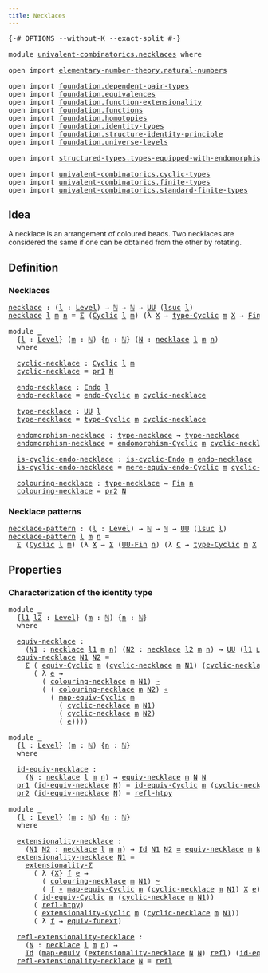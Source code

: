 ```yaml
---
title: Necklaces
---
```


<pre class="Agda"><a id="35" class="Symbol">{-#</a> <a id="39" class="Keyword">OPTIONS</a> <a id="47" class="Pragma">--without-K</a> <a id="59" class="Pragma">--exact-split</a> <a id="73" class="Symbol">#-}</a>

<a id="78" class="Keyword">module</a> <a id="85" href="univalent-combinatorics.necklaces.html" class="Module">univalent-combinatorics.necklaces</a> <a id="119" class="Keyword">where</a>

<a id="126" class="Keyword">open</a> <a id="131" class="Keyword">import</a> <a id="138" href="elementary-number-theory.natural-numbers.html" class="Module">elementary-number-theory.natural-numbers</a>

<a id="180" class="Keyword">open</a> <a id="185" class="Keyword">import</a> <a id="192" href="foundation.dependent-pair-types.html" class="Module">foundation.dependent-pair-types</a>
<a id="224" class="Keyword">open</a> <a id="229" class="Keyword">import</a> <a id="236" href="foundation.equivalences.html" class="Module">foundation.equivalences</a>
<a id="260" class="Keyword">open</a> <a id="265" class="Keyword">import</a> <a id="272" href="foundation.function-extensionality.html" class="Module">foundation.function-extensionality</a>
<a id="307" class="Keyword">open</a> <a id="312" class="Keyword">import</a> <a id="319" href="foundation.functions.html" class="Module">foundation.functions</a>
<a id="340" class="Keyword">open</a> <a id="345" class="Keyword">import</a> <a id="352" href="foundation.homotopies.html" class="Module">foundation.homotopies</a>
<a id="374" class="Keyword">open</a> <a id="379" class="Keyword">import</a> <a id="386" href="foundation.identity-types.html" class="Module">foundation.identity-types</a>
<a id="412" class="Keyword">open</a> <a id="417" class="Keyword">import</a> <a id="424" href="foundation.structure-identity-principle.html" class="Module">foundation.structure-identity-principle</a>
<a id="464" class="Keyword">open</a> <a id="469" class="Keyword">import</a> <a id="476" href="foundation.universe-levels.html" class="Module">foundation.universe-levels</a>

<a id="504" class="Keyword">open</a> <a id="509" class="Keyword">import</a> <a id="516" href="structured-types.types-equipped-with-endomorphisms.html" class="Module">structured-types.types-equipped-with-endomorphisms</a>

<a id="568" class="Keyword">open</a> <a id="573" class="Keyword">import</a> <a id="580" href="univalent-combinatorics.cyclic-types.html" class="Module">univalent-combinatorics.cyclic-types</a>
<a id="617" class="Keyword">open</a> <a id="622" class="Keyword">import</a> <a id="629" href="univalent-combinatorics.finite-types.html" class="Module">univalent-combinatorics.finite-types</a>
<a id="666" class="Keyword">open</a> <a id="671" class="Keyword">import</a> <a id="678" href="univalent-combinatorics.standard-finite-types.html" class="Module">univalent-combinatorics.standard-finite-types</a>
</pre>
## Idea

A necklace is an arrangement of coloured beads. Two necklaces are considered the same if one can be obtained from the other by rotating.

## Definition

### Necklaces

<pre class="Agda"><a id="necklace"></a><a id="914" href="univalent-combinatorics.necklaces.html#914" class="Function">necklace</a> <a id="923" class="Symbol">:</a> <a id="925" class="Symbol">(</a><a id="926" href="univalent-combinatorics.necklaces.html#926" class="Bound">l</a> <a id="928" class="Symbol">:</a> <a id="930" href="Agda.Primitive.html#597" class="Postulate">Level</a><a id="935" class="Symbol">)</a> <a id="937" class="Symbol">→</a> <a id="939" href="elementary-number-theory.natural-numbers.html#1458" class="Datatype">ℕ</a> <a id="941" class="Symbol">→</a> <a id="943" href="elementary-number-theory.natural-numbers.html#1458" class="Datatype">ℕ</a> <a id="945" class="Symbol">→</a> <a id="947" href="foundation-core.universe-levels.html#235" class="Primitive">UU</a> <a id="950" class="Symbol">(</a><a id="951" href="Agda.Primitive.html#780" class="Primitive">lsuc</a> <a id="956" href="univalent-combinatorics.necklaces.html#926" class="Bound">l</a><a id="957" class="Symbol">)</a>
<a id="959" href="univalent-combinatorics.necklaces.html#914" class="Function">necklace</a> <a id="968" href="univalent-combinatorics.necklaces.html#968" class="Bound">l</a> <a id="970" href="univalent-combinatorics.necklaces.html#970" class="Bound">m</a> <a id="972" href="univalent-combinatorics.necklaces.html#972" class="Bound">n</a> <a id="974" class="Symbol">=</a> <a id="976" href="foundation-core.dependent-pair-types.html#515" class="Record">Σ</a> <a id="978" class="Symbol">(</a><a id="979" href="univalent-combinatorics.cyclic-types.html#3991" class="Function">Cyclic</a> <a id="986" href="univalent-combinatorics.necklaces.html#968" class="Bound">l</a> <a id="988" href="univalent-combinatorics.necklaces.html#970" class="Bound">m</a><a id="989" class="Symbol">)</a> <a id="991" class="Symbol">(λ</a> <a id="994" href="univalent-combinatorics.necklaces.html#994" class="Bound">X</a> <a id="996" class="Symbol">→</a> <a id="998" href="univalent-combinatorics.cyclic-types.html#4436" class="Function">type-Cyclic</a> <a id="1010" href="univalent-combinatorics.necklaces.html#970" class="Bound">m</a> <a id="1012" href="univalent-combinatorics.necklaces.html#994" class="Bound">X</a> <a id="1014" class="Symbol">→</a> <a id="1016" href="univalent-combinatorics.standard-finite-types.html#2149" class="Function">Fin</a> <a id="1020" href="univalent-combinatorics.necklaces.html#972" class="Bound">n</a><a id="1021" class="Symbol">)</a>

<a id="1024" class="Keyword">module</a> <a id="1031" href="univalent-combinatorics.necklaces.html#1031" class="Module">_</a>
  <a id="1035" class="Symbol">{</a><a id="1036" href="univalent-combinatorics.necklaces.html#1036" class="Bound">l</a> <a id="1038" class="Symbol">:</a> <a id="1040" href="Agda.Primitive.html#597" class="Postulate">Level</a><a id="1045" class="Symbol">}</a> <a id="1047" class="Symbol">(</a><a id="1048" href="univalent-combinatorics.necklaces.html#1048" class="Bound">m</a> <a id="1050" class="Symbol">:</a> <a id="1052" href="elementary-number-theory.natural-numbers.html#1458" class="Datatype">ℕ</a><a id="1053" class="Symbol">)</a> <a id="1055" class="Symbol">{</a><a id="1056" href="univalent-combinatorics.necklaces.html#1056" class="Bound">n</a> <a id="1058" class="Symbol">:</a> <a id="1060" href="elementary-number-theory.natural-numbers.html#1458" class="Datatype">ℕ</a><a id="1061" class="Symbol">}</a> <a id="1063" class="Symbol">(</a><a id="1064" href="univalent-combinatorics.necklaces.html#1064" class="Bound">N</a> <a id="1066" class="Symbol">:</a> <a id="1068" href="univalent-combinatorics.necklaces.html#914" class="Function">necklace</a> <a id="1077" href="univalent-combinatorics.necklaces.html#1036" class="Bound">l</a> <a id="1079" href="univalent-combinatorics.necklaces.html#1048" class="Bound">m</a> <a id="1081" href="univalent-combinatorics.necklaces.html#1056" class="Bound">n</a><a id="1082" class="Symbol">)</a>
  <a id="1086" class="Keyword">where</a>

  <a id="1095" href="univalent-combinatorics.necklaces.html#1095" class="Function">cyclic-necklace</a> <a id="1111" class="Symbol">:</a> <a id="1113" href="univalent-combinatorics.cyclic-types.html#3991" class="Function">Cyclic</a> <a id="1120" href="univalent-combinatorics.necklaces.html#1036" class="Bound">l</a> <a id="1122" href="univalent-combinatorics.necklaces.html#1048" class="Bound">m</a>
  <a id="1126" href="univalent-combinatorics.necklaces.html#1095" class="Function">cyclic-necklace</a> <a id="1142" class="Symbol">=</a> <a id="1144" href="foundation-core.dependent-pair-types.html#605" class="Field">pr1</a> <a id="1148" href="univalent-combinatorics.necklaces.html#1064" class="Bound">N</a>

  <a id="1153" href="univalent-combinatorics.necklaces.html#1153" class="Function">endo-necklace</a> <a id="1167" class="Symbol">:</a> <a id="1169" href="structured-types.types-equipped-with-endomorphisms.html#454" class="Function">Endo</a> <a id="1174" href="univalent-combinatorics.necklaces.html#1036" class="Bound">l</a>
  <a id="1178" href="univalent-combinatorics.necklaces.html#1153" class="Function">endo-necklace</a> <a id="1192" class="Symbol">=</a> <a id="1194" href="univalent-combinatorics.cyclic-types.html#4359" class="Function">endo-Cyclic</a> <a id="1206" href="univalent-combinatorics.necklaces.html#1048" class="Bound">m</a> <a id="1208" href="univalent-combinatorics.necklaces.html#1095" class="Function">cyclic-necklace</a>

  <a id="1227" href="univalent-combinatorics.necklaces.html#1227" class="Function">type-necklace</a> <a id="1241" class="Symbol">:</a> <a id="1243" href="foundation-core.universe-levels.html#235" class="Primitive">UU</a> <a id="1246" href="univalent-combinatorics.necklaces.html#1036" class="Bound">l</a>
  <a id="1250" href="univalent-combinatorics.necklaces.html#1227" class="Function">type-necklace</a> <a id="1264" class="Symbol">=</a> <a id="1266" href="univalent-combinatorics.cyclic-types.html#4436" class="Function">type-Cyclic</a> <a id="1278" href="univalent-combinatorics.necklaces.html#1048" class="Bound">m</a> <a id="1280" href="univalent-combinatorics.necklaces.html#1095" class="Function">cyclic-necklace</a>

  <a id="1299" href="univalent-combinatorics.necklaces.html#1299" class="Function">endomorphism-necklace</a> <a id="1321" class="Symbol">:</a> <a id="1323" href="univalent-combinatorics.necklaces.html#1227" class="Function">type-necklace</a> <a id="1337" class="Symbol">→</a> <a id="1339" href="univalent-combinatorics.necklaces.html#1227" class="Function">type-necklace</a>
  <a id="1355" href="univalent-combinatorics.necklaces.html#1299" class="Function">endomorphism-necklace</a> <a id="1377" class="Symbol">=</a> <a id="1379" href="univalent-combinatorics.cyclic-types.html#4994" class="Function">endomorphism-Cyclic</a> <a id="1399" href="univalent-combinatorics.necklaces.html#1048" class="Bound">m</a> <a id="1401" href="univalent-combinatorics.necklaces.html#1095" class="Function">cyclic-necklace</a>

  <a id="1420" href="univalent-combinatorics.necklaces.html#1420" class="Function">is-cyclic-endo-necklace</a> <a id="1444" class="Symbol">:</a> <a id="1446" href="univalent-combinatorics.cyclic-types.html#3887" class="Function">is-cyclic-Endo</a> <a id="1461" href="univalent-combinatorics.necklaces.html#1048" class="Bound">m</a> <a id="1463" href="univalent-combinatorics.necklaces.html#1153" class="Function">endo-necklace</a>
  <a id="1479" href="univalent-combinatorics.necklaces.html#1420" class="Function">is-cyclic-endo-necklace</a> <a id="1503" class="Symbol">=</a> <a id="1505" href="univalent-combinatorics.cyclic-types.html#4785" class="Function">mere-equiv-endo-Cyclic</a> <a id="1528" href="univalent-combinatorics.necklaces.html#1048" class="Bound">m</a> <a id="1530" href="univalent-combinatorics.necklaces.html#1095" class="Function">cyclic-necklace</a>

  <a id="1549" href="univalent-combinatorics.necklaces.html#1549" class="Function">colouring-necklace</a> <a id="1568" class="Symbol">:</a> <a id="1570" href="univalent-combinatorics.necklaces.html#1227" class="Function">type-necklace</a> <a id="1584" class="Symbol">→</a> <a id="1586" href="univalent-combinatorics.standard-finite-types.html#2149" class="Function">Fin</a> <a id="1590" href="univalent-combinatorics.necklaces.html#1056" class="Bound">n</a>
  <a id="1594" href="univalent-combinatorics.necklaces.html#1549" class="Function">colouring-necklace</a> <a id="1613" class="Symbol">=</a> <a id="1615" href="foundation-core.dependent-pair-types.html#617" class="Field">pr2</a> <a id="1619" href="univalent-combinatorics.necklaces.html#1064" class="Bound">N</a>
</pre>
### Necklace patterns

<pre class="Agda"><a id="necklace-pattern"></a><a id="1657" href="univalent-combinatorics.necklaces.html#1657" class="Function">necklace-pattern</a> <a id="1674" class="Symbol">:</a> <a id="1676" class="Symbol">(</a><a id="1677" href="univalent-combinatorics.necklaces.html#1677" class="Bound">l</a> <a id="1679" class="Symbol">:</a> <a id="1681" href="Agda.Primitive.html#597" class="Postulate">Level</a><a id="1686" class="Symbol">)</a> <a id="1688" class="Symbol">→</a> <a id="1690" href="elementary-number-theory.natural-numbers.html#1458" class="Datatype">ℕ</a> <a id="1692" class="Symbol">→</a> <a id="1694" href="elementary-number-theory.natural-numbers.html#1458" class="Datatype">ℕ</a> <a id="1696" class="Symbol">→</a> <a id="1698" href="foundation-core.universe-levels.html#235" class="Primitive">UU</a> <a id="1701" class="Symbol">(</a><a id="1702" href="Agda.Primitive.html#780" class="Primitive">lsuc</a> <a id="1707" href="univalent-combinatorics.necklaces.html#1677" class="Bound">l</a><a id="1708" class="Symbol">)</a>
<a id="1710" href="univalent-combinatorics.necklaces.html#1657" class="Function">necklace-pattern</a> <a id="1727" href="univalent-combinatorics.necklaces.html#1727" class="Bound">l</a> <a id="1729" href="univalent-combinatorics.necklaces.html#1729" class="Bound">m</a> <a id="1731" href="univalent-combinatorics.necklaces.html#1731" class="Bound">n</a> <a id="1733" class="Symbol">=</a>
  <a id="1737" href="foundation-core.dependent-pair-types.html#515" class="Record">Σ</a> <a id="1739" class="Symbol">(</a><a id="1740" href="univalent-combinatorics.cyclic-types.html#3991" class="Function">Cyclic</a> <a id="1747" href="univalent-combinatorics.necklaces.html#1727" class="Bound">l</a> <a id="1749" href="univalent-combinatorics.necklaces.html#1729" class="Bound">m</a><a id="1750" class="Symbol">)</a> <a id="1752" class="Symbol">(λ</a> <a id="1755" href="univalent-combinatorics.necklaces.html#1755" class="Bound">X</a> <a id="1757" class="Symbol">→</a> <a id="1759" href="foundation-core.dependent-pair-types.html#515" class="Record">Σ</a> <a id="1761" class="Symbol">(</a><a id="1762" href="univalent-combinatorics.finite-types.html#5610" class="Function">UU-Fin</a> <a id="1769" href="univalent-combinatorics.necklaces.html#1731" class="Bound">n</a><a id="1770" class="Symbol">)</a> <a id="1772" class="Symbol">(λ</a> <a id="1775" href="univalent-combinatorics.necklaces.html#1775" class="Bound">C</a> <a id="1777" class="Symbol">→</a> <a id="1779" href="univalent-combinatorics.cyclic-types.html#4436" class="Function">type-Cyclic</a> <a id="1791" href="univalent-combinatorics.necklaces.html#1729" class="Bound">m</a> <a id="1793" href="univalent-combinatorics.necklaces.html#1755" class="Bound">X</a> <a id="1795" class="Symbol">→</a> <a id="1797" href="univalent-combinatorics.finite-types.html#5672" class="Function">type-UU-Fin</a> <a id="1809" href="univalent-combinatorics.necklaces.html#1775" class="Bound">C</a><a id="1810" class="Symbol">))</a>
</pre>
## Properties

### Characterization of the identity type

<pre class="Agda"><a id="1884" class="Keyword">module</a> <a id="1891" href="univalent-combinatorics.necklaces.html#1891" class="Module">_</a>
  <a id="1895" class="Symbol">{</a><a id="1896" href="univalent-combinatorics.necklaces.html#1896" class="Bound">l1</a> <a id="1899" href="univalent-combinatorics.necklaces.html#1899" class="Bound">l2</a> <a id="1902" class="Symbol">:</a> <a id="1904" href="Agda.Primitive.html#597" class="Postulate">Level</a><a id="1909" class="Symbol">}</a> <a id="1911" class="Symbol">(</a><a id="1912" href="univalent-combinatorics.necklaces.html#1912" class="Bound">m</a> <a id="1914" class="Symbol">:</a> <a id="1916" href="elementary-number-theory.natural-numbers.html#1458" class="Datatype">ℕ</a><a id="1917" class="Symbol">)</a> <a id="1919" class="Symbol">{</a><a id="1920" href="univalent-combinatorics.necklaces.html#1920" class="Bound">n</a> <a id="1922" class="Symbol">:</a> <a id="1924" href="elementary-number-theory.natural-numbers.html#1458" class="Datatype">ℕ</a><a id="1925" class="Symbol">}</a>
  <a id="1929" class="Keyword">where</a>
  
  <a id="1940" href="univalent-combinatorics.necklaces.html#1940" class="Function">equiv-necklace</a> <a id="1955" class="Symbol">:</a>
    <a id="1961" class="Symbol">(</a><a id="1962" href="univalent-combinatorics.necklaces.html#1962" class="Bound">N1</a> <a id="1965" class="Symbol">:</a> <a id="1967" href="univalent-combinatorics.necklaces.html#914" class="Function">necklace</a> <a id="1976" href="univalent-combinatorics.necklaces.html#1896" class="Bound">l1</a> <a id="1979" href="univalent-combinatorics.necklaces.html#1912" class="Bound">m</a> <a id="1981" href="univalent-combinatorics.necklaces.html#1920" class="Bound">n</a><a id="1982" class="Symbol">)</a> <a id="1984" class="Symbol">(</a><a id="1985" href="univalent-combinatorics.necklaces.html#1985" class="Bound">N2</a> <a id="1988" class="Symbol">:</a> <a id="1990" href="univalent-combinatorics.necklaces.html#914" class="Function">necklace</a> <a id="1999" href="univalent-combinatorics.necklaces.html#1899" class="Bound">l2</a> <a id="2002" href="univalent-combinatorics.necklaces.html#1912" class="Bound">m</a> <a id="2004" href="univalent-combinatorics.necklaces.html#1920" class="Bound">n</a><a id="2005" class="Symbol">)</a> <a id="2007" class="Symbol">→</a> <a id="2009" href="foundation-core.universe-levels.html#235" class="Primitive">UU</a> <a id="2012" class="Symbol">(</a><a id="2013" href="univalent-combinatorics.necklaces.html#1896" class="Bound">l1</a> <a id="2016" href="Agda.Primitive.html#810" class="Primitive Operator">⊔</a> <a id="2018" href="univalent-combinatorics.necklaces.html#1899" class="Bound">l2</a><a id="2020" class="Symbol">)</a>
  <a id="2024" href="univalent-combinatorics.necklaces.html#1940" class="Function">equiv-necklace</a> <a id="2039" href="univalent-combinatorics.necklaces.html#2039" class="Bound">N1</a> <a id="2042" href="univalent-combinatorics.necklaces.html#2042" class="Bound">N2</a> <a id="2045" class="Symbol">=</a>
    <a id="2051" href="foundation-core.dependent-pair-types.html#515" class="Record">Σ</a> <a id="2053" class="Symbol">(</a> <a id="2055" href="univalent-combinatorics.cyclic-types.html#5238" class="Function">equiv-Cyclic</a> <a id="2068" href="univalent-combinatorics.necklaces.html#1912" class="Bound">m</a> <a id="2070" class="Symbol">(</a><a id="2071" href="univalent-combinatorics.necklaces.html#1095" class="Function">cyclic-necklace</a> <a id="2087" href="univalent-combinatorics.necklaces.html#1912" class="Bound">m</a> <a id="2089" href="univalent-combinatorics.necklaces.html#2039" class="Bound">N1</a><a id="2091" class="Symbol">)</a> <a id="2093" class="Symbol">(</a><a id="2094" href="univalent-combinatorics.necklaces.html#1095" class="Function">cyclic-necklace</a> <a id="2110" href="univalent-combinatorics.necklaces.html#1912" class="Bound">m</a> <a id="2112" href="univalent-combinatorics.necklaces.html#2042" class="Bound">N2</a><a id="2114" class="Symbol">))</a>
      <a id="2123" class="Symbol">(</a> <a id="2125" class="Symbol">λ</a> <a id="2127" href="univalent-combinatorics.necklaces.html#2127" class="Bound">e</a> <a id="2129" class="Symbol">→</a>
        <a id="2139" class="Symbol">(</a> <a id="2141" href="univalent-combinatorics.necklaces.html#1549" class="Function">colouring-necklace</a> <a id="2160" href="univalent-combinatorics.necklaces.html#1912" class="Bound">m</a> <a id="2162" href="univalent-combinatorics.necklaces.html#2039" class="Bound">N1</a><a id="2164" class="Symbol">)</a> <a id="2166" href="foundation-core.homotopies.html#627" class="Function Operator">~</a>
        <a id="2176" class="Symbol">(</a> <a id="2178" class="Symbol">(</a> <a id="2180" href="univalent-combinatorics.necklaces.html#1549" class="Function">colouring-necklace</a> <a id="2199" href="univalent-combinatorics.necklaces.html#1912" class="Bound">m</a> <a id="2201" href="univalent-combinatorics.necklaces.html#2042" class="Bound">N2</a><a id="2203" class="Symbol">)</a> <a id="2205" href="foundation-core.functions.html#420" class="Function Operator">∘</a>
          <a id="2217" class="Symbol">(</a> <a id="2219" href="univalent-combinatorics.cyclic-types.html#5482" class="Function">map-equiv-Cyclic</a> <a id="2236" href="univalent-combinatorics.necklaces.html#1912" class="Bound">m</a>
            <a id="2250" class="Symbol">(</a> <a id="2252" href="univalent-combinatorics.necklaces.html#1095" class="Function">cyclic-necklace</a> <a id="2268" href="univalent-combinatorics.necklaces.html#1912" class="Bound">m</a> <a id="2270" href="univalent-combinatorics.necklaces.html#2039" class="Bound">N1</a><a id="2272" class="Symbol">)</a>
            <a id="2286" class="Symbol">(</a> <a id="2288" href="univalent-combinatorics.necklaces.html#1095" class="Function">cyclic-necklace</a> <a id="2304" href="univalent-combinatorics.necklaces.html#1912" class="Bound">m</a> <a id="2306" href="univalent-combinatorics.necklaces.html#2042" class="Bound">N2</a><a id="2308" class="Symbol">)</a>
            <a id="2322" class="Symbol">(</a> <a id="2324" href="univalent-combinatorics.necklaces.html#2127" class="Bound">e</a><a id="2325" class="Symbol">))))</a>

<a id="2331" class="Keyword">module</a> <a id="2338" href="univalent-combinatorics.necklaces.html#2338" class="Module">_</a>
  <a id="2342" class="Symbol">{</a><a id="2343" href="univalent-combinatorics.necklaces.html#2343" class="Bound">l</a> <a id="2345" class="Symbol">:</a> <a id="2347" href="Agda.Primitive.html#597" class="Postulate">Level</a><a id="2352" class="Symbol">}</a> <a id="2354" class="Symbol">(</a><a id="2355" href="univalent-combinatorics.necklaces.html#2355" class="Bound">m</a> <a id="2357" class="Symbol">:</a> <a id="2359" href="elementary-number-theory.natural-numbers.html#1458" class="Datatype">ℕ</a><a id="2360" class="Symbol">)</a> <a id="2362" class="Symbol">{</a><a id="2363" href="univalent-combinatorics.necklaces.html#2363" class="Bound">n</a> <a id="2365" class="Symbol">:</a> <a id="2367" href="elementary-number-theory.natural-numbers.html#1458" class="Datatype">ℕ</a><a id="2368" class="Symbol">}</a>
  <a id="2372" class="Keyword">where</a>

  <a id="2381" href="univalent-combinatorics.necklaces.html#2381" class="Function">id-equiv-necklace</a> <a id="2399" class="Symbol">:</a>
    <a id="2405" class="Symbol">(</a><a id="2406" href="univalent-combinatorics.necklaces.html#2406" class="Bound">N</a> <a id="2408" class="Symbol">:</a> <a id="2410" href="univalent-combinatorics.necklaces.html#914" class="Function">necklace</a> <a id="2419" href="univalent-combinatorics.necklaces.html#2343" class="Bound">l</a> <a id="2421" href="univalent-combinatorics.necklaces.html#2355" class="Bound">m</a> <a id="2423" href="univalent-combinatorics.necklaces.html#2363" class="Bound">n</a><a id="2424" class="Symbol">)</a> <a id="2426" class="Symbol">→</a> <a id="2428" href="univalent-combinatorics.necklaces.html#1940" class="Function">equiv-necklace</a> <a id="2443" href="univalent-combinatorics.necklaces.html#2355" class="Bound">m</a> <a id="2445" href="univalent-combinatorics.necklaces.html#2406" class="Bound">N</a> <a id="2447" href="univalent-combinatorics.necklaces.html#2406" class="Bound">N</a>
  <a id="2451" href="foundation-core.dependent-pair-types.html#605" class="Field">pr1</a> <a id="2455" class="Symbol">(</a><a id="2456" href="univalent-combinatorics.necklaces.html#2381" class="Function">id-equiv-necklace</a> <a id="2474" href="univalent-combinatorics.necklaces.html#2474" class="Bound">N</a><a id="2475" class="Symbol">)</a> <a id="2477" class="Symbol">=</a> <a id="2479" href="univalent-combinatorics.cyclic-types.html#6261" class="Function">id-equiv-Cyclic</a> <a id="2495" href="univalent-combinatorics.necklaces.html#2355" class="Bound">m</a> <a id="2497" class="Symbol">(</a><a id="2498" href="univalent-combinatorics.necklaces.html#1095" class="Function">cyclic-necklace</a> <a id="2514" href="univalent-combinatorics.necklaces.html#2355" class="Bound">m</a> <a id="2516" href="univalent-combinatorics.necklaces.html#2474" class="Bound">N</a><a id="2517" class="Symbol">)</a>
  <a id="2521" href="foundation-core.dependent-pair-types.html#617" class="Field">pr2</a> <a id="2525" class="Symbol">(</a><a id="2526" href="univalent-combinatorics.necklaces.html#2381" class="Function">id-equiv-necklace</a> <a id="2544" href="univalent-combinatorics.necklaces.html#2544" class="Bound">N</a><a id="2545" class="Symbol">)</a> <a id="2547" class="Symbol">=</a> <a id="2549" href="foundation-core.homotopies.html#741" class="Function">refl-htpy</a>

<a id="2560" class="Keyword">module</a> <a id="2567" href="univalent-combinatorics.necklaces.html#2567" class="Module">_</a>
  <a id="2571" class="Symbol">{</a><a id="2572" href="univalent-combinatorics.necklaces.html#2572" class="Bound">l</a> <a id="2574" class="Symbol">:</a> <a id="2576" href="Agda.Primitive.html#597" class="Postulate">Level</a><a id="2581" class="Symbol">}</a> <a id="2583" class="Symbol">(</a><a id="2584" href="univalent-combinatorics.necklaces.html#2584" class="Bound">m</a> <a id="2586" class="Symbol">:</a> <a id="2588" href="elementary-number-theory.natural-numbers.html#1458" class="Datatype">ℕ</a><a id="2589" class="Symbol">)</a> <a id="2591" class="Symbol">{</a><a id="2592" href="univalent-combinatorics.necklaces.html#2592" class="Bound">n</a> <a id="2594" class="Symbol">:</a> <a id="2596" href="elementary-number-theory.natural-numbers.html#1458" class="Datatype">ℕ</a><a id="2597" class="Symbol">}</a>
  <a id="2601" class="Keyword">where</a>
  
  <a id="2612" href="univalent-combinatorics.necklaces.html#2612" class="Function">extensionality-necklace</a> <a id="2636" class="Symbol">:</a>
    <a id="2642" class="Symbol">(</a><a id="2643" href="univalent-combinatorics.necklaces.html#2643" class="Bound">N1</a> <a id="2646" href="univalent-combinatorics.necklaces.html#2646" class="Bound">N2</a> <a id="2649" class="Symbol">:</a> <a id="2651" href="univalent-combinatorics.necklaces.html#914" class="Function">necklace</a> <a id="2660" href="univalent-combinatorics.necklaces.html#2572" class="Bound">l</a> <a id="2662" href="univalent-combinatorics.necklaces.html#2584" class="Bound">m</a> <a id="2664" href="univalent-combinatorics.necklaces.html#2592" class="Bound">n</a><a id="2665" class="Symbol">)</a> <a id="2667" class="Symbol">→</a> <a id="2669" href="foundation-core.identity-types.html#1767" class="Datatype">Id</a> <a id="2672" href="univalent-combinatorics.necklaces.html#2643" class="Bound">N1</a> <a id="2675" href="univalent-combinatorics.necklaces.html#2646" class="Bound">N2</a> <a id="2678" href="foundation-core.equivalences.html#1621" class="Function Operator">≃</a> <a id="2680" href="univalent-combinatorics.necklaces.html#1940" class="Function">equiv-necklace</a> <a id="2695" href="univalent-combinatorics.necklaces.html#2584" class="Bound">m</a> <a id="2697" href="univalent-combinatorics.necklaces.html#2643" class="Bound">N1</a> <a id="2700" href="univalent-combinatorics.necklaces.html#2646" class="Bound">N2</a>
  <a id="2705" href="univalent-combinatorics.necklaces.html#2612" class="Function">extensionality-necklace</a> <a id="2729" href="univalent-combinatorics.necklaces.html#2729" class="Bound">N1</a> <a id="2732" class="Symbol">=</a>
    <a id="2738" href="foundation.structure-identity-principle.html#2994" class="Function">extensionality-Σ</a>
      <a id="2761" class="Symbol">(</a> <a id="2763" class="Symbol">λ</a> <a id="2765" class="Symbol">{</a><a id="2766" href="univalent-combinatorics.necklaces.html#2766" class="Bound">X</a><a id="2767" class="Symbol">}</a> <a id="2769" href="univalent-combinatorics.necklaces.html#2769" class="Bound">f</a> <a id="2771" href="univalent-combinatorics.necklaces.html#2771" class="Bound">e</a> <a id="2773" class="Symbol">→</a>
        <a id="2783" class="Symbol">(</a> <a id="2785" href="univalent-combinatorics.necklaces.html#1549" class="Function">colouring-necklace</a> <a id="2804" href="univalent-combinatorics.necklaces.html#2584" class="Bound">m</a> <a id="2806" href="univalent-combinatorics.necklaces.html#2729" class="Bound">N1</a><a id="2808" class="Symbol">)</a> <a id="2810" href="foundation-core.homotopies.html#627" class="Function Operator">~</a>
        <a id="2820" class="Symbol">(</a> <a id="2822" href="univalent-combinatorics.necklaces.html#2769" class="Bound">f</a> <a id="2824" href="foundation-core.functions.html#420" class="Function Operator">∘</a> <a id="2826" href="univalent-combinatorics.cyclic-types.html#5482" class="Function">map-equiv-Cyclic</a> <a id="2843" href="univalent-combinatorics.necklaces.html#2584" class="Bound">m</a> <a id="2845" class="Symbol">(</a><a id="2846" href="univalent-combinatorics.necklaces.html#1095" class="Function">cyclic-necklace</a> <a id="2862" href="univalent-combinatorics.necklaces.html#2584" class="Bound">m</a> <a id="2864" href="univalent-combinatorics.necklaces.html#2729" class="Bound">N1</a><a id="2866" class="Symbol">)</a> <a id="2868" href="univalent-combinatorics.necklaces.html#2766" class="Bound">X</a> <a id="2870" href="univalent-combinatorics.necklaces.html#2771" class="Bound">e</a><a id="2871" class="Symbol">))</a>
      <a id="2880" class="Symbol">(</a> <a id="2882" href="univalent-combinatorics.cyclic-types.html#6261" class="Function">id-equiv-Cyclic</a> <a id="2898" href="univalent-combinatorics.necklaces.html#2584" class="Bound">m</a> <a id="2900" class="Symbol">(</a><a id="2901" href="univalent-combinatorics.necklaces.html#1095" class="Function">cyclic-necklace</a> <a id="2917" href="univalent-combinatorics.necklaces.html#2584" class="Bound">m</a> <a id="2919" href="univalent-combinatorics.necklaces.html#2729" class="Bound">N1</a><a id="2921" class="Symbol">))</a>
      <a id="2930" class="Symbol">(</a> <a id="2932" href="foundation-core.homotopies.html#741" class="Function">refl-htpy</a><a id="2941" class="Symbol">)</a>
      <a id="2949" class="Symbol">(</a> <a id="2951" href="univalent-combinatorics.cyclic-types.html#7180" class="Function">extensionality-Cyclic</a> <a id="2973" href="univalent-combinatorics.necklaces.html#2584" class="Bound">m</a> <a id="2975" class="Symbol">(</a><a id="2976" href="univalent-combinatorics.necklaces.html#1095" class="Function">cyclic-necklace</a> <a id="2992" href="univalent-combinatorics.necklaces.html#2584" class="Bound">m</a> <a id="2994" href="univalent-combinatorics.necklaces.html#2729" class="Bound">N1</a><a id="2996" class="Symbol">))</a>
      <a id="3005" class="Symbol">(</a> <a id="3007" class="Symbol">λ</a> <a id="3009" href="univalent-combinatorics.necklaces.html#3009" class="Bound">f</a> <a id="3011" class="Symbol">→</a> <a id="3013" href="foundation-core.function-extensionality.html#1301" class="Function">equiv-funext</a><a id="3025" class="Symbol">)</a>

  <a id="3030" href="univalent-combinatorics.necklaces.html#3030" class="Function">refl-extensionality-necklace</a> <a id="3059" class="Symbol">:</a>
    <a id="3065" class="Symbol">(</a><a id="3066" href="univalent-combinatorics.necklaces.html#3066" class="Bound">N</a> <a id="3068" class="Symbol">:</a> <a id="3070" href="univalent-combinatorics.necklaces.html#914" class="Function">necklace</a> <a id="3079" href="univalent-combinatorics.necklaces.html#2572" class="Bound">l</a> <a id="3081" href="univalent-combinatorics.necklaces.html#2584" class="Bound">m</a> <a id="3083" href="univalent-combinatorics.necklaces.html#2592" class="Bound">n</a><a id="3084" class="Symbol">)</a> <a id="3086" class="Symbol">→</a>
    <a id="3092" href="foundation-core.identity-types.html#1767" class="Datatype">Id</a> <a id="3095" class="Symbol">(</a><a id="3096" href="foundation-core.equivalences.html#1821" class="Function">map-equiv</a> <a id="3106" class="Symbol">(</a><a id="3107" href="univalent-combinatorics.necklaces.html#2612" class="Function">extensionality-necklace</a> <a id="3131" href="univalent-combinatorics.necklaces.html#3066" class="Bound">N</a> <a id="3133" href="univalent-combinatorics.necklaces.html#3066" class="Bound">N</a><a id="3134" class="Symbol">)</a> <a id="3136" href="foundation-core.identity-types.html#1820" class="InductiveConstructor">refl</a><a id="3140" class="Symbol">)</a> <a id="3142" class="Symbol">(</a><a id="3143" href="univalent-combinatorics.necklaces.html#2381" class="Function">id-equiv-necklace</a> <a id="3161" href="univalent-combinatorics.necklaces.html#2584" class="Bound">m</a> <a id="3163" href="univalent-combinatorics.necklaces.html#3066" class="Bound">N</a><a id="3164" class="Symbol">)</a>
  <a id="3168" href="univalent-combinatorics.necklaces.html#3030" class="Function">refl-extensionality-necklace</a> <a id="3197" href="univalent-combinatorics.necklaces.html#3197" class="Bound">N</a> <a id="3199" class="Symbol">=</a> <a id="3201" href="foundation-core.identity-types.html#1820" class="InductiveConstructor">refl</a>
</pre>